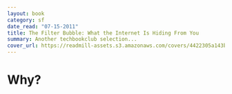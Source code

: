```yaml
---
layout: book
category: sf
date_read: "07-15-2011"
title: The Filter Bubble: What the Internet Is Hiding From You
summary: Another techbookclub selection...
cover_url: https://readmill-assets.s3.amazonaws.com/covers/4422305a143b67c9749b2efabc8497ab-original.png?1363265901
---
```


# Why?

